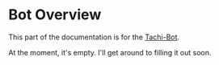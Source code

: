 # Bot Overview

This part of the documentation is for the [Tachi-Bot](https://github.com/tng-dev/tachi-bot).

At the moment, it's empty. I'll get around to filling it out soon.
